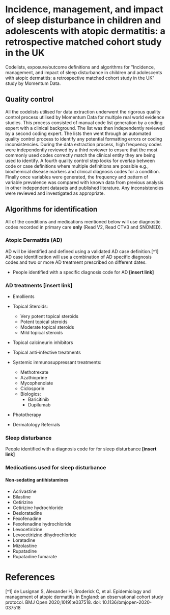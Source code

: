 # Incidence, management, and impact of sleep disturbance in children and adolescents with atopic dermatitis: a retrospective matched cohort study in the UK 
Codelists, exposure/outcome definitions and algorithms for "Incidence, management, and impact of sleep disturbance in children and adolescents with atopic dermatitis: a retrospective matched cohort study in the UK" study by Momentum Data.

## Quality control
All the codelists utilised for data extraction underwent the rigorous quality control process utilised by Momentum Data for multiple real world evidence studies. This process consisted of manual code list generation by a coding expert with a clinical background. The list was then independently reviewed by a second coding expert. The lists then went through an automated quality control process to identify any potential formatting errors or coding inconsistencies. During the data extraction process, high frequency codes were independently reviewed by a third reviewer to ensure that the most commonly used codes correctly match the clinical entity they are being used to identify. A fourth quality control step looks for overlap between code or case definitions where multiple definitions are possible e.g., biochemical disease markers and clinical diagnosis codes for a condition. Finally once variables were generated, the frequency and pattern of variable prevalence was compared with known data from previous analysis in other independent datasets and published literature. Any inconsistencies were reviewed and investigated as appropriate.

## Algorithms for identification
All of the conditions and medications mentioned below will use diagnostic codes recorded in primary care **only** (Read V2, Read CTV3 and SNOMED).

### Atopic Dermatitis (AD)
AD will be identified and defined using a validated AD case definition.[^1] AD case identification will use a combination of AD specific diagnosis codes and two or more AD treatment prescribed on different dates.

- People identified with a specific diagnosis code for AD **[insert link]**

### AD treatments **[insert link]**
- Emollients

- Topical Steroids:
  - Very potent topical steroids
  - Potent topical steroids
  - Moderate topical steroids
  - Mild topical steroids
  
- Topical calcineurin inhibitors
  
- Topical anti-infective treatments
  
- Systemic immunosuppressant treatments:
  - Methotrexate
  - Azathioprine
  - Mycophenolate
  - Ciclosporin
  - Biologics:
    - Baricitinib
    - Dupilumab
      
- Phototherapy
  
- Dermatology Referrals

### Sleep disturbance
People identified with a diagnosis code for for sleep disturbance **[insert link]**

### Medications used for sleep disturbance

#### Non-sedating antihistamines
- Acrivastine 
-	Bilastine 
-	Cetirizine
-	Cetirizine hydrochloride 
-	Desloratadine 
-	Fexofenadine
-	Fexofenadine hydrochloride
-	Levocetirizine 
-	Levocetirizine dihydrochloride 
-	Loratadine 
-	Mizolastine 
-	Rupatadine 
-	Rupatadine fumarate



# References
[^1] de Lusignan S, Alexander H, Broderick C, et al. Epidemiology and management of atopic dermatitis in England: an observational cohort study protocol. BMJ Open 2020;10(9):e037518. doi: 10.1136/bmjopen-2020-037518
